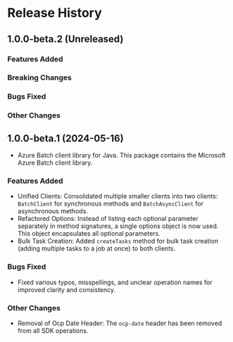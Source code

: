 # Release History

## 1.0.0-beta.2 (Unreleased)

### Features Added

### Breaking Changes

### Bugs Fixed

### Other Changes

## 1.0.0-beta.1 (2024-05-16)

- Azure Batch client library for Java. This package contains the Microsoft Azure Batch client library.

### Features Added

- Unified Clients: Consolidated multiple smaller clients into two clients: `BatchClient` for synchronous methods and `BatchAsyncClient` for asynchronous methods.
- Refactored Options: Instead of listing each optional parameter separately in method signatures, a single options object is now used. This object encapsulates all optional parameters.
- Bulk Task Creation: Added `createTasks` method for bulk task creation (adding multiple tasks to a job at once) to both clients.

### Bugs Fixed

- Fixed various typos, misspellings, and unclear operation names for improved clarity and consistency.

### Other Changes

- Removal of Ocp Date Header: The `ocp-date` header has been removed from all SDK operations.
